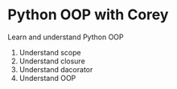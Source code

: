 # Python OOP with Corey

Learn and understand Python OOP

1. Understand scope
2. Understand closure
3. Understand dacorator
4. Understand OOP
